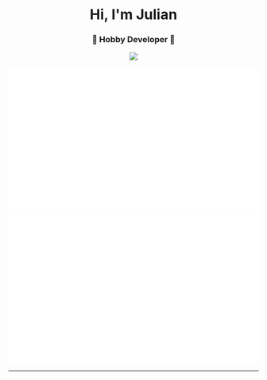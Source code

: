 <h1 align="center"> Hi, I'm Julian</h1>
<h3 align="center">🚀 Hobby Developer 🚀</h3>


<p align="center">
<img src="https://github-readme-stats.vercel.app/api?username=akaJuliaan&theme=radical"></img>
</p>

<p align="center">
<img src="https://raw.githubusercontent.com/akaJuliaan/readme-stats/master/generated/overview.svg#gh-dark-mode-only"></img>
<img src="https://raw.githubusercontent.com/akaJuliaan/readme-stats/master/generated/languages.svg#gh-dark-mode-only"></img>
</p>

----
